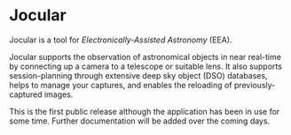 # Jocular

Jocular is a tool for *Electronically-Assisted Astronomy* (EEA).

Jocular supports the observation of astronomical objects in near real-time by connecting up a camera to a telescope or suitable lens. It also supports session-planning through extensive deep sky object (DSO) databases, helps to manage your captures, and
enables the reloading of previously-captured images.  

This is the first public release although the application has been in use for some time. Further documentation will be added over the coming days. 
